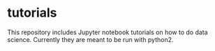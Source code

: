 # tutorials

This repository includes Jupyter notebook tutorials on how to do data science. Currently they are meant to be run with python2.
